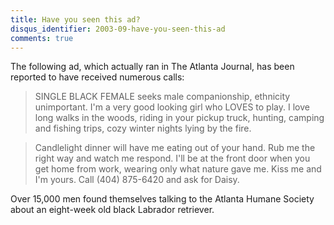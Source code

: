 ```yaml
---
title: Have you seen this ad?
disqus_identifier: 2003-09-have-you-seen-this-ad
comments: true
---
```


The following ad, which actually ran in The Atlanta Journal, has been reported to have received numerous calls:

>SINGLE BLACK FEMALE seeks male companionship, ethnicity unimportant. I'm a very good looking girl who LOVES to play. I love long walks in the woods, riding in your pickup truck, hunting, camping and fishing trips, cozy winter nights lying by the fire.

>Candlelight dinner will have me eating out of your hand. Rub me the right way and watch me respond. I'll be at the front door when you get home from work, wearing only what nature gave me. Kiss me and I'm yours. Call (404) 875-6420 and ask for Daisy.

Over 15,000 men found themselves talking to the Atlanta Humane Society about an eight-week old black Labrador retriever.
